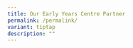 ```yaml
---
title: Our Early Years Centre Partner
permalink: /permalink/
variant: tiptap
description: ""
---
```

<p></p>
